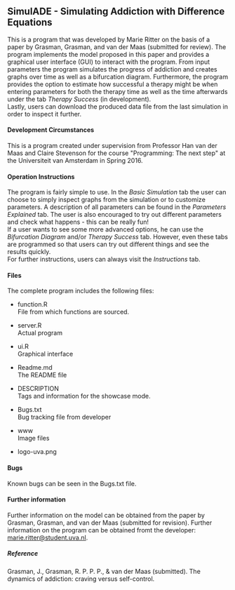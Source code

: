 ## SimulADE - Simulating Addiction with Difference Equations

This is a program that was developed by Marie Ritter on the basis of a paper by Grasman, Grasman, and van der Maas (submitted for review). The program implements the model proposed in this paper and provides a graphical user interface (GUI) to interact with the program. From input parameters the program simulates the progress of addiction and creates graphs over time as well as a bifurcation diagram. Furthermore, the program provides the option to estimate how successful a therapy might be when entering parameters for both the therapy time as well as the time afterwards under the tab _Therapy Success_ (in development).  
Lastly, users can download the produced data file from the last simulation in order to inspect it further.

#### Development Circumstances

This is a program created under supervision from Professor Han van der Maas and Claire Stevenson for the course "Programming: The next step" at the Universiteit van Amsterdam in Spring 2016.

#### Operation Instructions

The program is fairly simple to use. In the _Basic Simulation_ tab the user can choose to simply inspect graphs from the simulation or to customize parameters. A description of all parameters can be found in the _Parameters Explained_ tab. The user is also encouraged to try out different parameters and check what happens - this can be really fun!  
If a user wants to see some more advanced options, he can use the _Bifurcation Diagram_ and/or _Therapy Success_ tab. However, even these tabs are programmed so that users can try out different things and see the results quickly.  
For further instructions, users can always visit the _Instructions_ tab.

#### Files

The complete program includes the following files:

* function.R  
 File from which functions are sourced.
 
* server.R  
 Actual program
 
* ui.R  
 Graphical interface
 
* Readme.md  
 The README file
 
* DESCRIPTION  
 Tags and information for the showcase mode.
 
* Bugs.txt  
 Bug tracking file from developer
 
* www  
 Image files  
 * logo-uva.png

#### Bugs

Known bugs can be seen in the Bugs.txt file.

#### Further information

Further information on the model can be obtained from the paper by Grasman, Grasman, and van der Maas (submitted for revision).   Further information on the program can be obtained fromt the developer: <marie.ritter@student.uva.nl>.

##### Reference

Grasman, J., Grasman, R. P. P. P., & van der Maas (submitted). The dynamics of addiction: craving versus self-control. 
